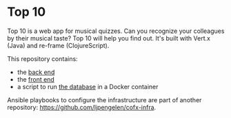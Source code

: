 # Top 10

Top 10 is a web app for musical quizzes.
Can you recognize your colleagues by their musical taste?
Top 10 will help you find out.
It's built with Vert.x (Java) and re-frame (ClojureScript).

This repository contains:
- the [back end](./back-end/README.md)
- the [front end](./front-end/README.md)
- a script to run [the database](./scripts/run-postgres-with-docker) in a Docker container

Ansible playbooks to configure the infrastructure are part of another repository: https://github.com/ljpengelen/cofx-infra.
